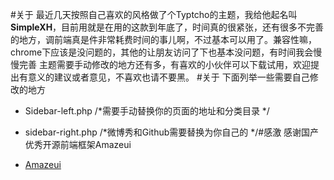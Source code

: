 #关于
 最近几天按照自己喜欢的风格做了个Typtcho的主题，我给他起名叫**SimpleXH**，目前用就是在用的这款到年底了，时间真的很紧张，还有很多不完善的地方，调前端真是件非常耗费时间的事儿啊，不过基本可以用了。兼容性嘛，chrome下应该是没问题的，其他的让朋友访问了下也基本没问题，有时间我会慢慢完善
 主题需要手动修改的地方还有多，有喜欢的小伙伴可以下载试用，欢迎提出有意义的建议或者意见，不喜欢也请不要黑。
#关于
下面列举一些需要自己修改的地方
* Sidebar-left.php  /*需要手动替换你的页面的地址和分类目录 */
* sidebar-right.php /*微博秀和Github需要替换为你自己的 */#感激
感谢国产优秀开源前端框架Amazeui

* [Amazeui](http://amazeui.org/)

